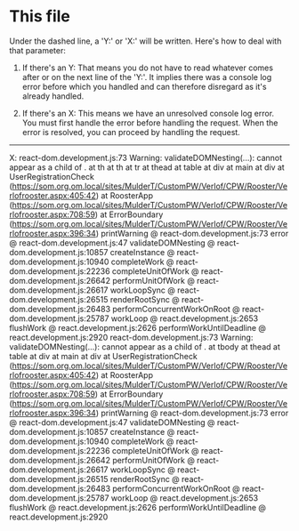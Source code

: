 # This file
Under the dashed line, a 'Y:' or 'X:' will be written. Here's how to deal with that parameter:

1. If there's an Y:
That means you do not have to read whatever comes after or on the next line of the 'Y:'. It implies there was a console log error before which you handled and can therefore disregard as it's already handled.

2. If there's an X:
This means we have an unresolved console log error. You must first handle the error before handling the request. When the error is resolved, you can proceed by handling the request.

------------------------------------------------
X: react-dom.development.js:73  Warning: validateDOMNesting(...): <th> cannot appear as a child of <th>.
    at th
    at th
    at tr
    at thead
    at table
    at div
    at main
    at div
    at UserRegistrationCheck (https://som.org.om.local/sites/MulderT/CustomPW/Verlof/CPW/Rooster/Verlofrooster.aspx:405:42)
    at RoosterApp (https://som.org.om.local/sites/MulderT/CustomPW/Verlof/CPW/Rooster/Verlofrooster.aspx:708:59)
    at ErrorBoundary (https://som.org.om.local/sites/MulderT/CustomPW/Verlof/CPW/Rooster/Verlofrooster.aspx:396:34)
printWarning @ react-dom.development.js:73
error @ react-dom.development.js:47
validateDOMNesting @ react-dom.development.js:10857
createInstance @ react-dom.development.js:10940
completeWork @ react-dom.development.js:22236
completeUnitOfWork @ react-dom.development.js:26642
performUnitOfWork @ react-dom.development.js:26617
workLoopSync @ react-dom.development.js:26515
renderRootSync @ react-dom.development.js:26483
performConcurrentWorkOnRoot @ react-dom.development.js:25787
workLoop @ react.development.js:2653
flushWork @ react.development.js:2626
performWorkUntilDeadline @ react.development.js:2920
react-dom.development.js:73  Warning: validateDOMNesting(...): <tbody> cannot appear as a child of <thead>.
    at tbody
    at thead
    at table
    at div
    at main
    at div
    at UserRegistrationCheck (https://som.org.om.local/sites/MulderT/CustomPW/Verlof/CPW/Rooster/Verlofrooster.aspx:405:42)
    at RoosterApp (https://som.org.om.local/sites/MulderT/CustomPW/Verlof/CPW/Rooster/Verlofrooster.aspx:708:59)
    at ErrorBoundary (https://som.org.om.local/sites/MulderT/CustomPW/Verlof/CPW/Rooster/Verlofrooster.aspx:396:34)
printWarning @ react-dom.development.js:73
error @ react-dom.development.js:47
validateDOMNesting @ react-dom.development.js:10857
createInstance @ react-dom.development.js:10940
completeWork @ react-dom.development.js:22236
completeUnitOfWork @ react-dom.development.js:26642
performUnitOfWork @ react-dom.development.js:26617
workLoopSync @ react-dom.development.js:26515
renderRootSync @ react-dom.development.js:26483
performConcurrentWorkOnRoot @ react-dom.development.js:25787
workLoop @ react.development.js:2653
flushWork @ react.development.js:2626
performWorkUntilDeadline @ react.development.js:2920
